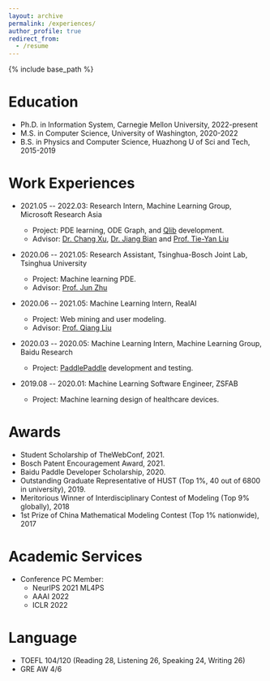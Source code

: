 ```yaml
---
layout: archive
permalink: /experiences/
author_profile: true
redirect_from:
  - /resume
---
```


{% include base_path %}

Education
======
* Ph.D. in Information System, Carnegie Mellon University, 2022-present
* M.S. in Computer Science, University of Washington, 2020-2022
* B.S. in Physics and Computer Science, Huazhong U of Sci and Tech, 2015-2019

Work Experiences
======
* 2021.05 -- 2022.03: Research Intern, Machine Learning Group, Microsoft Research Asia 
  * Project: PDE learning, ODE Graph, and [Qlib](https://github.com/microsoft/qlib) development.
  * Advisor: [Dr. Chang Xu](https://scholar.google.com.hk/citations?user=uOCiy2gAAAAJ), [Dr. Jiang Bian](https://sites.google.com/view/jiangbian) and [Prof. Tie-Yan Liu](https://www.microsoft.com/en-us/research/people/tyliu/)

* 2020.06 -- 2021.05: Research Assistant, Tsinghua-Bosch Joint Lab, Tsinghua University 
  * Project: Machine learning PDE.
  * Advisor: [Prof. Jun Zhu](http://ml.cs.tsinghua.edu.cn/~jun/index.shtml)

* 2020.06 -- 2021.05: Machine Learning Intern, RealAI
  * Project: Web mining and user modeling.
  * Advisor: [Prof. Qiang Liu](https://john-qiangliu.tech/)

* 2020.03 -- 2020.05: Machine Learning Intern, Machine Learning Group, Baidu Research
  * Project: [PaddlePaddle](https://github.com/PaddlePaddle) development and testing.

* 2019.08 -- 2020.01: Machine Learning Software Engineer, ZSFAB
  * Project: Machine learning design of healthcare devices.

Awards
======
* Student Scholarship of TheWebConf, 2021.
* Bosch Patent Encouragement Award, 2021.
* Baidu Paddle Developer Scholarship, 2020.
* Outstanding Graduate Representative of HUST (Top 1%, 40 out of 6800 in university), 2019.
* Meritorious Winner of Interdisciplinary Contest of Modeling (Top 9% globally), 2018
* 1st Prize of China Mathematical Modeling Contest (Top 1% nationwide), 2017

Academic Services
======
* Conference PC Member:
  * NeurIPS 2021 ML4PS
  * AAAI 2022
  * ICLR 2022
  
Language
======
* TOEFL 104/120 (Reading 28, Listening 26, Speaking 24, Writing 26)
* GRE AW 4/6
  
